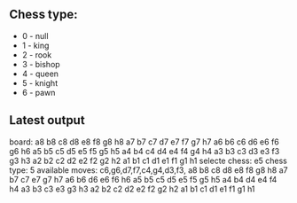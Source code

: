 ## Chess type:

- 0 - null
- 1 - king
- 2 - rook
- 3 - bishop
- 4 - queen
- 5 - knight
- 6 - pawn

## Latest output

board:
a8 b8 c8 d8 e8 f8 g8 h8
a7 b7 c7 d7 e7 f7 g7 h7
a6 b6 c6 d6 e6 f6 g6 h6
a5 b5 c5 d5 e5 f5 g5 h5
a4 b4 c4 d4 e4 f4 g4 h4
a3 b3 c3 d3 e3 f3 g3 h3
a2 b2 c2 d2 e2 f2 g2 h2
a1 b1 c1 d1 e1 f1 g1 h1
selecte chess: e5
chess type: 5
available moves:
c6,g6,d7,f7,c4,g4,d3,f3,
a8 b8 c8 d8 e8 f8 g8 h8
a7 b7 c7 e7 g7 h7
a6 b6 d6 e6 f6 h6
a5 b5 c5 d5 e5 f5 g5 h5
a4 b4 d4 e4 f4 h4
a3 b3 c3 e3 g3 h3
a2 b2 c2 d2 e2 f2 g2 h2
a1 b1 c1 d1 e1 f1 g1 h1
